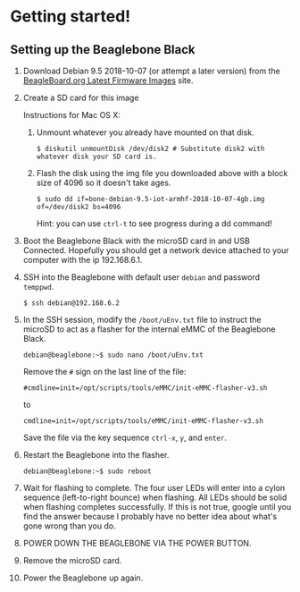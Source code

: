 # Getting started!

## Setting up the Beaglebone Black

 1. Download Debian 9.5 2018-10-07 (or attempt a later version) from the [BeagleBoard.org Latest Firmware Images](https://beagleboard.org/latest-images) site.

 2. Create a SD card for this image
 
    Instructions for Mac OS X:
     1. Unmount whatever you already have mounted on that disk.
        ```
        $ diskutil unmountDisk /dev/disk2 # Substitute disk2 with whatever disk your SD card is.
        ```
 
     2. Flash the disk using the img file you downloaded above with a block size of 4096 so it doesn't take ages.
        ```
        $ sudo dd if=bone-debian-9.5-iot-armhf-2018-10-07-4gb.img of=/dev/disk2 bs=4096
        ```
        Hint: you can use `ctrl-t` to see progress during a dd command!
 
 
 3. Boot the Beaglebone Black with the microSD card in and USB Connected. Hopefully you should get a network device attached to your computer with the ip 192.168.6.1.
 
 4. SSH into the Beaglebone with default user `debian` and password `temppwd`.
    ```
    $ ssh debian@192.168.6.2
    ```
 
 5. In the SSH session, modify the `/boot/uEnv.txt` file to instruct the microSD to act as a flasher for the internal eMMC of the Beaglebone Black.
    ```
    debian@beaglebone:~$ sudo nano /boot/uEnv.txt
    ```
    
    Remove the `#` sign on the last line of the file:
    ```
    #cmdline=init=/opt/scripts/tools/eMMC/init-eMMC-flasher-v3.sh
    ```
    to
    ```
    cmdline=init=/opt/scripts/tools/eMMC/init-eMMC-flasher-v3.sh
    ```
    
    Save the file via the key sequence `ctrl-x`, `y`, and `enter`.
 
 6. Restart the Beaglebone into the flasher.
    ```
    debian@beaglebone:~$ sudo reboot
    ```
 
 7. Wait for flashing to complete. The four user LEDs will enter into a cylon sequence (left-to-right bounce) when flashing. All LEDs should be solid when flashing completes successfully. If this is not true, google until you find the answer because I probably have no better idea about what's gone wrong than you do.
 
 8. POWER DOWN THE BEAGLEBONE VIA THE POWER BUTTON.
 
 9. Remove the microSD card.
 
10. Power the Beaglebone up again.
